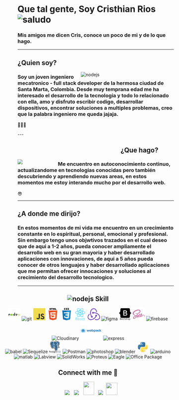 # Que tal gente, Soy Cristhian Rios <span><img src=https://user-images.githubusercontent.com/114189959/225314934-55775490-1cf2-49b8-bbfa-aaa6cb0ab3c5.gif alt="saludo"   width="30"/></span>

### **Mis amigos me dicen Cris, conoce un poco de mi y de lo que hago.**

---

## **¿Quien soy?**

 <img align="right" src="https://user-images.githubusercontent.com/114189959/225363053-df6f876e-93bc-4db3-aa5a-f6a5dbdb9f44.gif" width=300 alt="nodejs" />

### Soy un joven ingeniero mecatronico - full stack developer de la hermosa ciudad de Santa Marta, Colombia. Desde muy temprana edad me ha interesado el desarrollo de la tecnologia y todo lo relacionado con ella, amo y disfruto escribir codigo, desarrollar dispositivos, encontrar soluciones a multiples problemas, creo que la palabra ingeniero me queda jajaja.




🤭🤭😎

<div></div>
---

<h2 style="font-weight:700; margin-right:50px; " align=end >¿Que hago?</h2>

<img align=left src="https://user-images.githubusercontent.com/114189959/225389433-313b5962-5311-4395-9e17-fbe169c94a32.gif" width="130"/>

### Me encuentro en autoconocimiento continuo, actualizandome en tecnologias conocidas pero también descubriendo y aprendiendo nuevas areas, en estos momentos me estoy interando  mucho por el desarrollo web.

	
😎 

---
## **¿A donde me dirijo?**
### En estos momentos de mi vida me encuentro en un crecimiento constante en lo espiritual, personal, emocional y profesional. Sin embargo tengo unos objwtivos trazados en el cual deseo que de aqui a 1-2 años, pueda conocer ampliamente el desarrollo web en su gran mayoria y haber desarrollado aplicaciones con innovaciones, de aqui a 5 años pueda conocer de otros lenguajes y haber desarrollado aplicaciones que me permitan ofrecer innocaciones y soluciones al crecimiento del desarrollo tecnologico.

---

<div align=center style="margin-left:-50px;">

## <img src="https://user-images.githubusercontent.com/114189959/225366555-570b9d41-a224-4cc0-89ef-50a63564beae.gif" alt="nodejs" width="20"  /> **Skill**	


<img src="https://raw.githubusercontent.com/devicons/devicon/master/icons/nodejs/nodejs-original-wordmark.svg" alt="nodejs" style="cursor:pointer" width="40" height="40"/>
<img src="https://www.vectorlogo.zone/logos/git-scm/git-scm-icon.svg" alt="git" style="cursor:pointer" width="40" height="40"/>
<img src="https://raw.githubusercontent.com/devicons/devicon/master/icons/javascript/javascript-original.svg" alt="javascript" style="cursor:pointer" width="40" height="40"/>
<img src="https://raw.githubusercontent.com/devicons/devicon/master/icons/html5/html5-original-wordmark.svg" alt="html5" style="cursor:pointer" width="40" heigth="40"/>
<img src="https://raw.githubusercontent.com/devicons/devicon/master/icons/css3/css3-original-wordmark.svg" alt="css3" style="cursor:pointer" width="40" height="40"/>
<img src="https://raw.githubusercontent.com/devicons/devicon/master/icons/react/react-original-wordmark.svg" alt="react" style="cursor:pointer" width="40" height="40"/>
<img src="https://raw.githubusercontent.com/devicons/devicon/master/icons/redux/redux-original.svg" alt="redux" style="cursor:pointer" width="40" heigth="40"/>
<img src="https://www.vectorlogo.zone/logos/figma/figma-icon.svg" alt="figma" style="cursor:pointer" width="40" height="40"/>
<img src="https://raw.githubusercontent.com/devicons/devicon/master/icons/bootstrap/bootstrap-plain-wordmark.svg" alt="bootstrap" style="cursor:pointer" width="40" height="40"/>
<img src="https://raw.githubusercontent.com/devicons/devicon/master/icons/sass/sass-original.svg" alt="sass" style="cursor:pointer" width="40" height="40" />
<img src="https://www.vectorlogo.zone/logos/firebase/firebase-icon.svg" alt="firebase" style="cursor:pointer" width="40" height="40"/>
<img src="https://luisjordan.net/wp-content/uploads/2020/06/cloudinary.png" alt="Cloudinary" style="cursor:pointer" width="40" height="40"/>
<img src="https://raw.githubusercontent.com/devicons/devicon/d00d0969292a6569d45b06d3f350f463a0107b0d/icons/webpack/webpack-original-wordmark.svg" alt="webpack" style="cursor:pointer" width="70" height="60" />
<span></span>
<img src="https://www.mementotech.in/assets/images/icons/express.png" alt="express" style="cursor:pointer;" width ="60" />

<div> </div>
	
<img src="https://user-images.githubusercontent.com/114189959/225326661-ba93f6b3-14ef-46e5-9e7e-229293cd0458.png" alt="babel" style="cursor:pointer" width="70" height="40"/>
<img src="https://sequelize.org/img/logo.svg" alt="Sequelize" style="cursor:pointer" width="40" height="40"/>
<img src="https://raw.githubusercontent.com/devicons/devicon/master/icons/postgresql/postgresql-original-wordmark.svg" alt="postgresql" style="cursor:pointer" width= "40" altura="40"/>
<img src="https://www.vectorlogo.zone/logos/getpostman/getpostman-icon.svg" alt="Postman" style="cursor:pointer" width="40" height="40"/>
<img src="https://raw.githubusercontent.com/devicons/devicon /master/icons/photoshop/photoshop-line.svg" alt="photoshop" style="cursor:pointer" width="40" height="40"/>
<img src="https://download.blender.org/branding/community/blender_community_badge_white.svg" alt="blender" style="cursor:pointer" width="40" height="40"/>
<img src="https://raw.githubusercontent.com/devicons/devicon/master/icons/python/python-original.svg" alt="python" style="cursor:pointer" width="40" height="40"/>
<img src="https://cdn.worldvectorlogo.com/logos/arduino-1.svg" alt="arduino" style="cursor:pointer" width="40" height="40"/>
<img src="https://upload.wikimedia.org/wikipedia/commons/2/21/Matlab_Logo.png" alt="matlab" style="cursor:pointer" width="40" height="40"/>
<img src="https://i.pinimg.com/originals/53/03/b7/5303b733e181fd0e65ce8fb1d2a87c8c.png"  alt="Labview" style="cursor:pointer" width="40" height="40"/>
<img src="https://user-images.githubusercontent.com/114189959/225332040-b9fa119a-c7a6-44d2-8619-b021e1b5392b.png" alt="SolidWorks" style="cursor:pointer" width="40" height="40"/>
<img src="https://www.labcenter.com/images/logo.png"  alt="Proteus" style="cursor:pointer" width="40" height="40"/>
<img src="https://yt3.googleusercontent.com/ytc/AL5GRJWNLUNbcAiI8c1osPRQx02ZHMO05ziS3k-KovxbiQ=s900-c-k-c0x00ffffff-no-rj"  alt="Eagle" style="cursor:pointer" width="40" height="40"/>
<img src="https://user-images.githubusercontent.com/114189959/225335012-e0de6528-9cef-4bc3-82a5-ff9fc01afba2.png" alt="Office Package" style="cursor:pointer" width="40" height="40"/>



<h2 style="font-weight:700; " align=center>Connect with me 🤝 </h2>
<div align="center"  class="icons-social" style="margin-left: 10px;">
        <a   target="_blank" href="https://www.linkedin.com/in/ingenieromecatronico-fullstack/">
			<img src="https://img.icons8.com/doodle/40/000000/linkedin--v2.png" style="margin-left: 10px;" ></a>
        <a style="margin-left: 10px;" target="_blank" href="https://github.com/CristhianRV">
		<img src="https://img.icons8.com/doodle/40/000000/github--v1.png"></a>
           <a style="margin-left: 10px;" target="_blank" href="mailto:cristian.riosv0330@gmail.com?subject=Que%20tal%20Cristhian,%20soy%20un%20reclutador%20y%20estuve%20averiguando%20un%20poco%20sobre%20ti,%20me%20gustaria%20hablar%20contigo%20y%20hacerte%20una%20propuesta%20laboral.">
		<img src="https://img.icons8.com/doodle/2x/gmail-new.png" style=" width:35px; height:43px;"></a>
		<a style="margin-left: 10px;" target="_blank" href="https://wa.me/573014719736?text=Que%20tal%20Cristhian,%20soy%20un%20reclutador%20y%20estuve%20averiguando%20un%20poco%20sobre%20ti,%20me%20gustaria%20hablar%20contigo%20y%20hacerte%20una%20propuesta%20laboral.">
				<img src="https://cdn-icons-png.flaticon.com/512/1383/1383269.png" width="40"></a>
		<a style="margin-left: 5px;" target="_blank" href="https://drive.google.com/file/d/1PjjUZBL1E-aX9paOTkls4B2MUEzXVNmT/view?usp=sharing">
					<img src="https://img.icons8.com/ultraviolet/2x/resume.png" style=" width:37px; height:40px;"></a>
      </div>
